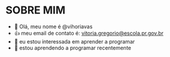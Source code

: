 # SOBRE MIM

- 👋 Olá, meu nome é @vihoriavas
- :+1: meu email de contato é: vitoria.gregorio@escola.pr.gov.br
- 👀 eu estou interessada em aprender a programar
- 🌱 estou aprendendo a programar recentemente


<!---
vihoriavas/vihoriavas is a ✨ special ✨ repository because its `README.md` (this file) appears on your GitHub profile.
You can click the Preview link to take a look at your changes.
--->
